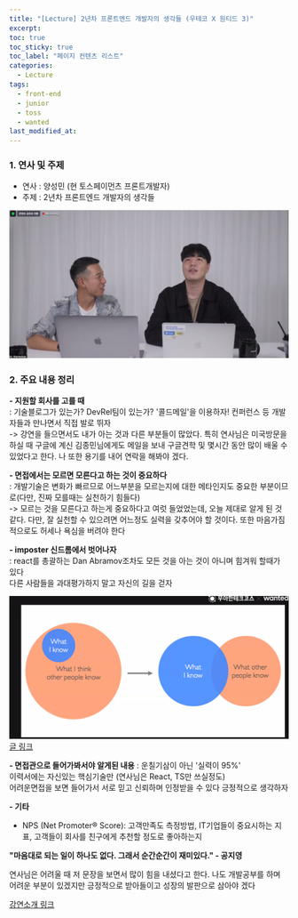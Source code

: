 ```yaml
---
title: "[Lecture] 2년차 프론트엔드 개발자의 생각들 (우테코 X 원티드 3)"
excerpt: 
toc: true
toc_sticky: true
toc_label: "페이지 컨텐츠 리스트"
categories:
  - Lecture
tags:
  - front-end
  - junior
  - toss
  - wanted
last_modified_at:
---
```

### **1. 연사 및 주제**
 - 연사 : 양성민 (현 토스페이먼츠 프론트개발자)
 - 주제 : 2년차 프론트엔드 개발자의 생각들

![강연사진](https://github.com/candymask0712/candymask0712.github.io/blob/master/_posts/images/2021-10-16-image.png?raw=true)

### **2. 주요 내용 정리**    

**- 지원할 회사를 고를 때**    
: 기술블로그가 있는가? DevRel팀이 있는가? '콜드메일'을 이용하자! 컨퍼런스 등 개발자들과 만나면서 직접 발로 뛰자    
-> 강연을 들으면서도 내가 아는 것과 다른 부분들이 많았다. 특히 연사님은 미국방문을 하실 때 구글에 계신 김종민님에게도 메일을 보내 구글견학 및 몇시간 동안 많이 배울 수 있었다고 한다. 나 또한 용기를 내어 연락을 해봐야 겠다.

**- 면접에서는 모르면 모른다고 하는 것이 중요하다**    
  : 개발기술은 변화가 빠르므로 어느부분을 모르는지에 대한 메타인지도 중요한 부분이므로(다만, 진짜 모를때는 실천하기 힘들다)     
  -> 모르는 것을 모른다고 하는게 중요하다고 여럿 들었었는데, 오늘 제대로 알게 된 것 같다. 다만, 잘 실천할 수 있으려면 어느정도 실력을 갖추어야 할 것이다. 또한 마음가짐적으로도 허세나 욕심을 버려야 한다 


**- imposter 신드롬에서 벗어나자**    
  : react를 총괄하는 Dan Abramov조차도 모든 것을 아는 것이 아니며 힘겨워 할때가 있다          
  다른 사람들을 과대평가하지 말고 자신의 길을 걷자

![강연사진](https://github.com/candymask0712/candymask0712.github.io/blob/master/_posts/images/2021-10-16-image2.png?raw=true)
[글 링크](https://overreacted.io/ko/things-i-dont-know-as-of-2018/)

**- 면접관으로 들어가봐서야 알게된 내용**
  : 운칠기삼이 아닌 '실력이 95%'     
    이력서에는 자신있는 핵심기술만 (연사님은 React, TS만 쓰실정도)     
    어려운면접을 보면 들어가서 서로 믿고 신뢰하며 인정받을 수 있다 긍정적으로 생각하자

**- 기타**
- NPS (Net Promoter® Score): 고객만족도 측정방법, IT기업들이 중요시하는 지표, 고객들이 회사를 친구에게 추천할 정도로 좋아하는지

**"마음대로 되는 일이 하나도 없다. 그래서 순간순간이 재미있다." - 공지영**

연사님은 어려울 때 저 문장을 보면서 많이 힘을 내셨다고 한다. 나도 개발공부를 하며 어려운 부분이 있겠지만 긍정적으로 받아들이고 성장의 발판으로 삼아야 겠다


[강연소개 링크](https://www.wanted.co.kr/events/livetalk42)

